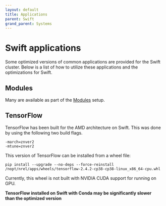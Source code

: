 ```yaml
---
layout: default
title: Applications
parent: Swift
grand_parent: Systems
---
```

# Swift applications

Some optimized versions of common applications are provided for the Swift cluster. Below is a list of how to utilize these applications and the optimizations for Swift. 

## Modules
Many are available as part of the [Modules](./modules) setup.

## TensorFlow

TensorFlow has been built for the AMD architecture on Swift. This was done by using the following two build flags. 

```
-march=znver2
-mtune=znver2
```

This version of TensorFlow can be installed from a wheel file: 
```
pip install --upgrade --no-deps --force-reinstall /nopt/nrel/apps/wheels/tensorflow-2.4.2-cp38-cp38-linux_x86_64-cpu.whl
```

Currently, this wheel is not built with NVIDIA CUDA support for running on GPU. 

**TensorFlow installed on Swift with Conda may be significantly slower than the optimized version** 
